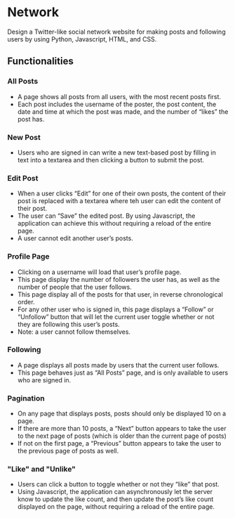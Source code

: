 # Network
Design a Twitter-like social network website for making posts and following users by using Python, Javascript, HTML, and CSS.

## Functionalities

### All Posts
* A page shows all posts from all users, with the most recent posts first.
* Each post includes the username of the poster, the post content, the date and time at which the post was made, and the number of “likes” the post has.

### New Post
* Users who are signed in can write a new text-based post by filling in text into a textarea and then clicking a button to submit the post.

### Edit Post
* When a user clicks “Edit” for one of their own posts, the content of their post is replaced with a textarea where teh user can edit the content of their post.
* The user can “Save” the edited post. By using Javascript, the application can achieve this without requiring a reload of the entire page.
* A user cannot edit another user’s posts.

### Profile Page
* Clicking on a username will load that user’s profile page. 
* This page display the number of followers the user has, as well as the number of people that the user follows.
* This page display all of the posts for that user, in reverse chronological order.
* For any other user who is signed in, this page displays a “Follow” or “Unfollow” button that will let the current user toggle whether or not they are following this user’s posts.
* Note: a user cannot follow themselves.

### Following
* A page displays all posts made by users that the current user follows.
* This page behaves just as “All Posts” page, and is only available to users who are signed in.

### Pagination
* On any page that displays posts, posts should only be displayed 10 on a page.
* If there are more than 10 posts, a “Next” button appears to take the user to the next page of posts (which is older than the current page of posts)
* If not on the first page, a “Previous” button appears to take the user to the previous page of posts as well.

### "Like" and "Unlike"
* Users can click a button to toggle whether or not they “like” that post.
* Using Javascript, the application can asynchronously let the server know to update the like count, and then update the post’s like count displayed on the page, without requiring a reload of the entire page.
